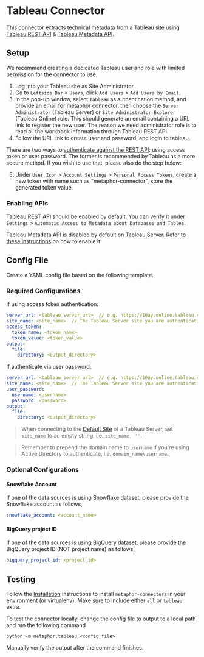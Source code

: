 # Tableau Connector

This connector extracts technical metadata from a Tableau site using [Tableau REST API](https://help.tableau.com/current/api/rest_api/en-us/REST/rest_api.htm) & [Tableau Metadata API](https://help.tableau.com/current/api/metadata_api/en-us/index.html).

## Setup

We recommend creating a dedicated Tableau user and role with limited permission for the connector to use.

1. Log into your Tableau site as Site Administrator.
2. Go to `Leftside Bar` > `Users`, click `Add Users` > `Add Users by Email`.
3. In the pop-up window, select `Tableau` as authentication method, and provide an email for metaphor connector, then choose the `Server Administrator` (Tableau Server) or `Site Administrator Explorer` (Tableau Online) role. This should generate an email containing a URL link to register the new user. The reason we need administrator role is to read all the workbook information through Tableau REST API.
4. Follow the URL link to create user and password, and login to tableau.

There are two ways to [authenticate against the REST API](https://tableau.github.io/server-client-python/docs/sign-in-out): using access token or user password. The former is recommended by Tableau as a more secure method. If you wish to use that, please also do the step below:

5. Under `User Icon` > `Account Settings` > `Personal Access Tokens`, create a new token with name such as "metaphor-connector", store the generated token value.

### Enabling APIs

Tableau REST API should be enabled by default. You can verify it under `Settings` > `Automatic Access to Metadata about Databases and Tables`.

Tableau Metadata API is disabled by default on Tableau Server. Refer to [these instructions](https://help.tableau.com/current/api/metadata_api/en-us/docs/meta_api_start.html#enable-the-tableau-metadata-api-for-tableau-server) on how to enable it.

## Config File

Create a YAML config file based on the following template.

### Required Configurations

If using access token authentication:

```yaml
server_url: <tableau_server_url>  // e.g. https://10ay.online.tableau.com
site_name: <site_name>  // The Tableau Server site you are authenticating with
access_token:
  token_name: <token_name>
  token_value: <token_value>
output:
  file:
    directory: <output_directory>
```

If authenticate via user password:

```yaml
server_url: <tableau_server_url>  // e.g. https://10ay.online.tableau.com
site_name: <site_name>  // The Tableau Server site you are authenticating with
user_password:
  username: <username>
  password: <password>
output:
  file:
    directory: <output_directory>
```

> When connecting to the [Default Site](https://help.tableau.com/current/server/en-us/sites_intro.htm#the-default-site) of a Tableau Server, set `site_name` to an empty string, i.e. `site_name: ''`.

> Remember to prepend the domain name to `username` if you're using Active Directory to authenticate, i.e. `domain_name\username`.

### Optional Configurations

#### Snowflake Account

If one of the data sources is using Snowflake dataset, please provide the Snowflake account as follows,

```yaml
snowflake_account: <account_name>
```

#### BigQuery project ID

If one of the data sources is using BigQuery dataset, please provide the BigQuery project ID (NOT project name) as follows,

```yaml
bigquery_project_id: <project_id>
```

## Testing

Follow the [Installation](../../README.md) instructions to install `metaphor-connectors` in your environment (or virtualenv). Make sure to include either `all` or `tableau` extra.

To test the connector locally, change the config file to output to a local path and run the following command

```shell
python -m metaphor.tableau <config_file>
```

Manually verify the output after the command finishes.
